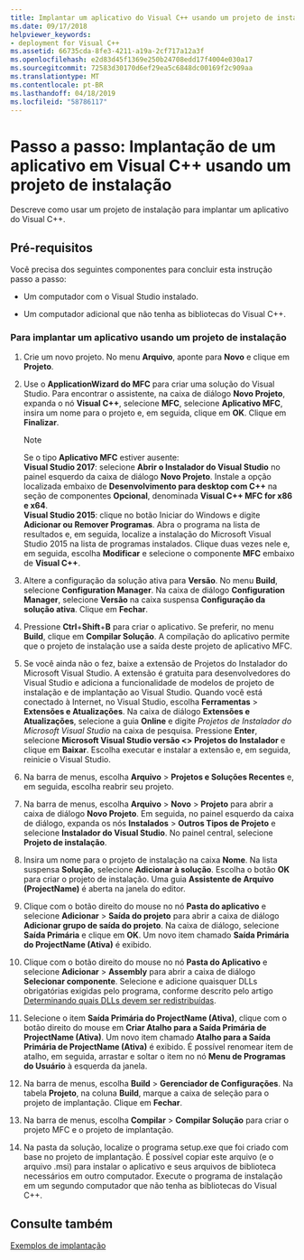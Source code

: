```yaml
---
title: Implantar um aplicativo do Visual C++ usando um projeto de instalação
ms.date: 09/17/2018
helpviewer_keywords:
- deployment for Visual C++
ms.assetid: 66735cda-8fe3-4211-a19a-2cf717a12a3f
ms.openlocfilehash: e2d83d45f1369e250b24708edd17f4004e030a17
ms.sourcegitcommit: 72583d30170d6ef29ea5c6848dc00169f2c909aa
ms.translationtype: MT
ms.contentlocale: pt-BR
ms.lasthandoff: 04/18/2019
ms.locfileid: "58786117"
---
```

# <a name="walkthrough-deploying-a-visual-c-application-by-using-a-setup-project"></a>Passo a passo: Implantação de um aplicativo em Visual C++ usando um projeto de instalação

Descreve como usar um projeto de instalação para implantar um aplicativo do Visual C++.

## <a name="prerequisites"></a>Pré-requisitos

Você precisa dos seguintes componentes para concluir esta instrução passo a passo:

- Um computador com o Visual Studio instalado.

- Um computador adicional que não tenha as bibliotecas do Visual C++.

### <a name="to-deploy-an-application-by-using-a-setup-project"></a>Para implantar um aplicativo usando um projeto de instalação

1. Crie um novo projeto. No menu **Arquivo**, aponte para **Novo** e clique em **Projeto**.

1. Use o **ApplicationWizard do MFC** para criar uma solução do Visual Studio. Para encontrar o assistente, na caixa de diálogo **Novo Projeto**, expanda o nó **Visual C++**, selecione **MFC**, selecione **Aplicativo MFC**, insira um nome para o projeto e, em seguida, clique em **OK**. Clique em **Finalizar**.

   > [!NOTE]
   > Se o tipo **Aplicativo MFC** estiver ausente:<br/>
   > **Visual Studio 2017**: selecione **Abrir o Instalador do Visual Studio** no painel esquerdo da caixa de diálogo **Novo Projeto**. Instale a opção localizada embaixo de **Desenvolvimento para desktop com C++** na seção de componentes **Opcional**, denominada **Visual C++ MFC for x86 e x64**.<br/>
   > **Visual Studio 2015**: clique no botão Iniciar do Windows e digite **Adicionar ou Remover Programas**. Abra o programa na lista de resultados e, em seguida, localize a instalação do Microsoft Visual Studio 2015 na lista de programas instalados. Clique duas vezes nele e, em seguida, escolha **Modificar** e selecione o componente **MFC** embaixo de **Visual C++**.

1. Altere a configuração da solução ativa para **Versão**. No menu **Build**, selecione **Configuration Manager**. Na caixa de diálogo **Configuration Manager**, selecione **Versão** na caixa suspensa **Configuração da solução ativa**. Clique em **Fechar**.

1. Pressione **Ctrl**+**Shift**+**B** para criar o aplicativo. Se preferir, no menu **Build**, clique em **Compilar Solução**. A compilação do aplicativo permite que o projeto de instalação use a saída deste projeto de aplicativo MFC.

1. Se você ainda não o fez, baixe a extensão de Projetos do Instalador do Microsoft Visual Studio. A extensão é gratuita para desenvolvedores do Visual Studio e adiciona a funcionalidade de modelos de projeto de instalação e de implantação ao Visual Studio. Quando você está conectado à Internet, no Visual Studio, escolha **Ferramentas** > **Extensões e Atualizações**. Na caixa de diálogo **Extensões e Atualizações**, selecione a guia **Online** e digite *Projetos de Instalador do Microsoft Visual Studio* na caixa de pesquisa. Pressione **Enter**, selecione **Microsoft Visual Studio versão \<> Projetos do Instalador** e clique em **Baixar**. Escolha executar e instalar a extensão e, em seguida, reinicie o Visual Studio.

1. Na barra de menus, escolha **Arquivo** > **Projetos e Soluções Recentes** e, em seguida, escolha reabrir seu projeto.

1. Na barra de menus, escolha **Arquivo** > **Novo** > **Projeto** para abrir a caixa de diálogo **Novo Projeto**. Em seguida, no painel esquerdo da caixa de diálogo, expanda os nós **Instalados** > **Outros Tipos de Projeto** e selecione **Instalador do Visual Studio**. No painel central, selecione **Projeto de instalação**.

1. Insira um nome para o projeto de instalação na caixa **Nome**. Na lista suspensa **Solução**, selecione **Adicionar à solução**. Escolha o botão **OK** para criar o projeto de instalação. Uma guia **Assistente de Arquivo (ProjectName)** é aberta na janela do editor.

1. Clique com o botão direito do mouse no nó **Pasta do aplicativo** e selecione **Adicionar** > **Saída do projeto** para abrir a caixa de diálogo **Adicionar grupo de saída do projeto**. Na caixa de diálogo, selecione **Saída Primária** e clique em **OK**. Um novo item chamado **Saída Primária do ProjectName (Ativa)** é exibido.

1. Clique com o botão direito do mouse no nó **Pasta do Aplicativo** e selecione **Adicionar** > **Assembly** para abrir a caixa de diálogo **Selecionar componente**. Selecione e adicione quaisquer DLLs obrigatórias exigidas pelo programa, conforme descrito pelo artigo [Determinando quais DLLs devem ser redistribuídas](determining-which-dlls-to-redistribute.md).

1. Selecione o item **Saída Primária do ProjectName (Ativa)**, clique com o botão direito do mouse em **Criar Atalho para a Saída Primária de ProjectName (Ativa)**. Um novo item chamado **Atalho para a Saída Primária de ProjectName (Ativa)** é exibido. É possível renomear item de atalho, em seguida, arrastar e soltar o item no nó **Menu de Programas do Usuário** à esquerda da janela.

1. Na barra de menus, escolha **Build** > **Gerenciador de Configurações**. Na tabela **Projeto**, na coluna **Build**, marque a caixa de seleção para o projeto de implantação. Clique em **Fechar**.

1. Na barra de menus, escolha **Compilar** > **Compilar Solução** para criar o projeto MFC e o projeto de implantação.

1. Na pasta da solução, localize o programa setup.exe que foi criado com base no projeto de implantação. É possível copiar este arquivo (e o arquivo .msi) para instalar o aplicativo e seus arquivos de biblioteca necessários em outro computador. Execute o programa de instalação em um segundo computador que não tenha as bibliotecas do Visual C++.

## <a name="see-also"></a>Consulte também

[Exemplos de implantação](deployment-examples.md)<br/>
